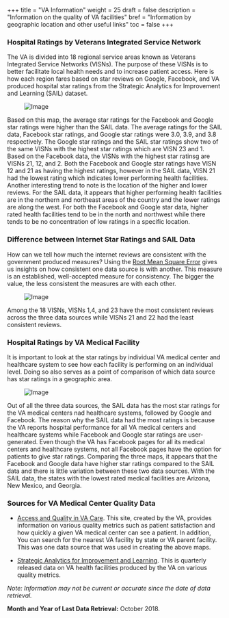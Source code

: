 +++
title = "VA Information"
weight = 25
draft = false
description = "Information on the quality of VA facilities"
bref = "Information by geographic location and other useful links"
toc = false
+++

<h3> Hospital Ratings by Veterans Integrated Service Network </h3>

The VA is divided into 18 regional service areas known as Veterans Integrated Service Networks (VISNs). The purpose of these VISNs is to better facilitate local health needs and to increase patient access. Here is how each region fares based on star reviews on Google, Facebook, and VA produced hospital star ratings from the Strategic Analytics for Improvement and Learning (SAIL) dataset.

<figure>
  <img alt="Image" src="/img/kube/VISN_V3.PNG">
</figure>

Based on this map, the average star ratings for the Facebook and Google star ratings were higher than the SAIL data. The average ratings for the SAIL data, Facebook star ratings, and Google star ratings were 3.0, 3.9, and 3.8 respectively. The Google star ratings and the SAIL star ratings show two of the same VISNs with the highest star ratings which are VISN 23 and 1. Based on the Facebook data, the VISNs with the highest star ratinsg are VISNs 21, 12, and 2. Both the Facebook and Google star ratings have VISN 12 and 21 as having the highest ratings, however in the SAIL data, VISN 21 had the lowest rating which indicates lower performing health facilities. Another interesting trend to note is the location of the higher and lower reviews. For the SAIL data, it appears that higher performing health facilities are in the northern and northeast areas of the country and the lower ratings are along the west. For both the Facebook and Google star data, higher rated health facilities tend to be in the north and northwest while there tends to be no concentration of low ratings in a specific location.

<h3> Difference between Internet Star Ratings and SAIL Data</h3>

How can we tell how much the internet reviews are consistent with the government produced measures? Using the [Root Mean Square Error](https://en.wikipedia.org/wiki/Root-mean-square_deviation) gives us insights on how consistent one data source is with another. This measure is an established, well-accepted measure for consistency. The bigger the value, the less consistent the measures are with each other.

<figure>
  <img alt="Image" src="/img/kube/RMSE.PNG">
</figure>

Among the 18 VISNs, VISNs 1,4, and 23 have the most consistent reviews across the three data sources while VISNs 21 and 22 had the least consistent reviews.

<h3> Hospital Ratings by VA Medical Facility</h3>

It is important to look at the star ratings by individual VA medical center and healthcare system to see how each facility is performing on an individual level. Doing so also serves as a point of comparison of which data source has star ratings in a geographic area. 

<figure>
  <img alt="Image" src="/img/kube/STATE_UpdatedV2.PNG">
</figure>

Out of all the three data sources, the SAIL data has the most star ratings for the VA medical centers nad healthcare systems, followed by Google and Facebook. The reason why the SAIL data had the most ratings is because the VA reports hospital performance for all VA medical centers and healthcare systems while Facebook and Google star ratings are user-generated. Even though the VA has Facebook pages for all its medical centers and healthcare systems, not all Facebook pages have the option for patients to give star ratings. Comparing the three maps, it appears that the Facebook and Google data have higher star ratings compared to the SAIL data and there is little variation between these two data sources. With the SAIL data, the states with the lowest rated medical facilities are Arizona, New Mexico, and Georgia.

<h3>  Sources for VA Medical Center Quality Data</h3>

- [Access and Quality in VA Care](https://www.accesstocare.va.gov/). This site, created by the VA, provides information on various quality metrics such as patient satisfaction and how quickly a given VA medical center can see a patient. In addition, You can search for the nearest VA facility by state or VA parent facility. This was one data source that was used in creating the above maps.

- [Strategic Analytics for Improvement and Learning](https://www.va.gov/qualityofcare/measure-up/strategic_analytics_for_improvement_and_learning_sail.asp). This is quarterly released data on VA health facilities produced by the VA on various quality metrics. 


<i>Note: Information may not be current or accurate since the date of data retrieval.</i>

<b>Month and Year of Last Data Retrieval:</b> October 2018.





